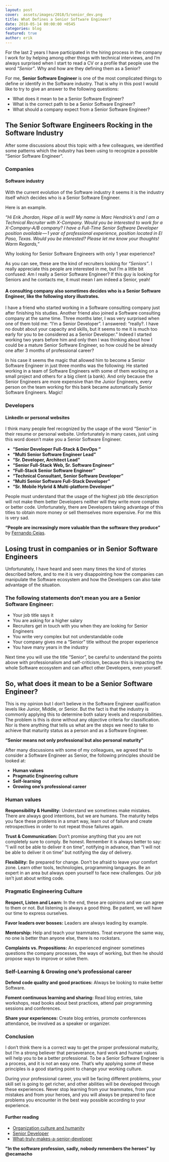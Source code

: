 ```yaml
---
layout: post
cover:  assets/images/2018/5/senior_dev.png
title: What Defines a Senior Software Engineer?
date: 2018-05-14 00:00:00 +0545
categories: blog
featured: true
author: erik
---
```


For the last 2 years I have participated in the hiring process in the company I work for by helping among other things with technical interviews, and I’m always surprised when I start to read a CV or a profile that people use the word *“Senior”*. Why and how are they defining them as a Senior?

For me, **Senior Software Engineer** is one of the most complicated things to define or identify in the Software industry. That is why in this post I would like to try to give an answer to the following questions:

* What does it mean to be a Senior Software Engineer?
* What is the correct path to be a Senior Software Engineer?
* What should a company expect from a Senior Software Engineer?

## The Senior Software Engineers Rocking in the Software Industry

After some discussions about this topic with a few colleagues, we identified some patterns which the industry has been using to recognize a possible “Senior Software Engineer”.

### Companies

#### Software industry

With the current evolution of the Software industry it seems it is the industry itself which decides who is a Senior Software Engineer.

Here is an example.

*“Hi Erik Jhordan, Hope all is well! My name is Marc Hendrick’s and I am a Technical Recruiter with X-Company. Would you be interested to work for a X-Company-A/B company? I have a Full-Time Senior Software Developer position available — 1 year of professional experience, position located in El Paso, Texas. Would you be interested? Please let me know your thoughts! Warm Regards,”*

Why looking for Senior Software Engineers with only 1 year experience?

As you can see, these are the kind of recruiters looking for *“Seniors”*. I really appreciate this people are interested in me, but I’m a little bit confused: Am I really a Senior Software Engineer? If this guy is looking for Seniors and he contacts me, it must mean I am indeed a Senior, yeah!

#### A consulting company also sometimes decides who is a Senior Software Engineer, like the following story illustrates.

I have a friend who started working in a Software consulting company just after finishing his studies. Another friend also joined a Software consulting company at the same time. Three months later, I was very surprised when one of them told me: “I’m a Senior Developer”. I answered: “really?. I have no doubt about your capacity and skills, but it seems to me it is much too early for you to be considered as a Senior Developer.” Indeed I started working two years before him and only then I was thinking about how I could be a mature Senior Software Engineer, so how could he be already one after 3 months of professional career?

In his case it seems the magic that allowed him to become a Senior Software Engineer in just three months was the following: He started working in a team of Software Engineers with some of them working on a small project and others for a big client (a bank). And only because the Senior Engineers are more expensive than the Junior Engineers, every person on the team working for this bank became automatically Senior Software Engineers. Magic!

### Developers

#### LinkedIn or personal websites

I think many people feel recognized by the usage of the word “Senior” in their resume or personal website. Unfortunately in many cases, just using this word doesn’t make you a Senior Software Engineer.

* **“Senior Developer Full-Stack & DevOps “**
* **“Multi Senior Software Engineer Lead”**
* **“Sr. Developer, Architect Lead”**
* **“Senior Full-Stack Web, Sr. Software Engineer”**
* **“Full-Stack Senior Software Engineer”**
* **“Technical Consultant, Senior Software Developer”**
* **“Multi Senior Software Full-Stack Developer”**
* **“Sr. Mobile Hybrid & Multi-platform Developer”**

People must understand that the usage of the highest job title description will not make them better Developers neither will they write more complex or better code. Unfortunately, there are Developers taking advantage of this titles to obtain more money or sell themselves more expensive. For me this is very sad.

**“People are increasingly more valuable than the software they produce”** by [Fernando Cejas](https://fernandocejas.com/).

## Losing trust in companies or in Senior Software Engineers

Unfortunately, I have heard and seen many times the kind of stories described before, and to me it is very disappointing how the companies can manipulate the Software ecosystem and how the Developers can also take advantage of the situation.

### The following statements don’t mean you are a Senior Software Engineer:

* Your job title says it
* You are asking for a higher salary
* Recruiters get in touch with you when they are looking for Senior Engineers
* You write very complex but not understandable code
* Your company gives me a “Senior” title without the proper experience
* You have many years in the industry

Next time you will use the title “Senior”, be careful to understand the points above with professionalism and self-criticism, because this is impacting the whole Software ecosystem and can affect other Developers, even yourself.

## So, what does it mean to be a Senior Software Engineer?

This is my opinion but I don’t believe in the Software Engineer qualification levels like Junior, Middle, or Senior. But the fact is that the industry is commonly applying this to determine both salary levels and responsibilities. The problem is this is done without any objective criteria for classification. Nor is there anything that tells us what are the steps we need to take to achieve that maturity status as a person and as a Software Engineer.

**“Senior means not only professional but also personal maturity”**

After many discussions with some of my colleagues, we agreed that to consider a Software Engineer as Senior, the following principles should be looked at:

* **Human values**
* **Pragmatic Engineering culture**
* **Self-learning**
* **Growing one’s professional career**

### Human values

**Responsibility & Humility:** Understand we sometimes make mistakes. There are always good intentions, but we are humans. The maturity helps you face these problems in a smart way, learn out of failure and create retrospectives in order to not repeat those failures again.

**Trust & Communication:** Don’t promise anything that you are not completely sure to comply. Be honest. Remember it is always better to say: “I will not be able to deliver it on time”, notifying in advance, than “I will not be able to deliver it on time” but notifying the day of delivery.

**Flexibility:** Be prepared for change. Don’t be afraid to leave your comfort zone. Learn other tools, technologies, programming languages. Be an expert in an area but always open yourself to face new challenges. Our job isn’t just about writing code.

### Pragmatic Engineering Culture

**Respect, Listen and Learn:** In the end, these are opinions and we can agree to them or not. But listening is always a good thing. Be patient, we will have our time to express ourselves.

**Favor leaders over bosses:** Leaders are always leading by example.

**Mentorship:** Help and teach your teammates. Treat everyone the same way, no one is better than anyone else, there is no rockstars.

**Complaints vs. Propositions:** An experienced engineer sometimes questions the company processes, the ways of working, but then he should propose ways to improve or solve them.

### Self-Learning & Growing one’s professional career

**Defend code quality and good practices:** Always be looking to make better Software.

**Foment continuous learning and sharing:** Read blog entries, take workshops, read books about best practices, attend pair programming sessions and conferences.

**Share your experiences:** Create blog entries, promote conferences attendance, be involved as a speaker or organizer.

### Conclusion

I don’t think there is a correct way to get the proper professional maturity, but I’m a strong believer that perseverance, hard work and human values will ​​help you to be a better professional. To be a Senior Software Engineer is a process, and it is not an easy one. That’s why applying some of these principles is a good starting point to change your working culture.

During your professional career, you will be facing different problems, your skill set is going to get richer, and other abilities will be developed through these experiences. Never stop learning from your teammates, from your mistakes and from your heroes, and you will always be prepared to face problems you encounter in the best way possible according to your experience.

#### Further reading

* [Organization culture and humanity](https://fernandocejas.com/2018/11/11/organization-culture-and-humanity/)
* [Senior Developer](https://devexperto.com/senior-developer/)
* [What-truly-makes-a-senior-developer](https://medium.com/s/story/what-truly-makes-a-senior-developer-74b608847d7e)

**"In the software profession, sadly, nobody remembers the heroes" by @ecamacho**
